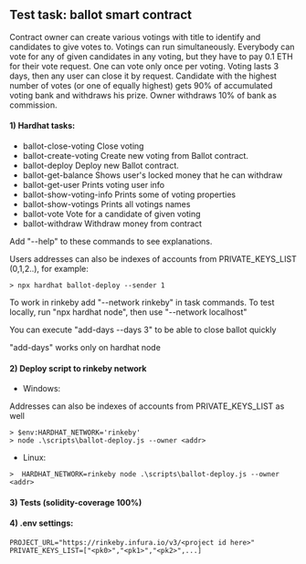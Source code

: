 ## Test task: ballot smart contract

Contract owner can create various votings with title to identify and candidates to give votes to. Votings can run simultaneously. Everybody can vote for any of given candidates in any voting, but they have to pay 0.1 ETH for their vote request. One can vote only once per voting. Voting lasts 3 days, then any user can close it by request. Candidate with the highest number of votes (or one of equally highest) gets 90% of accumulated voting bank and withdraws his prize. Owner withdraws 10% of bank as commission.

#### 1) Hardhat tasks:
-  ballot-close-voting           Close voting
-  ballot-create-voting          Create new voting from Ballot contract.
-  ballot-deploy                 Deploy new Ballot contract.
-  ballot-get-balance            Shows user's locked money that he can withdraw
-  ballot-get-user               Prints voting user info
-  ballot-show-voting-info       Prints some of voting properties
-  ballot-show-votings           Prints all votings names
-  ballot-vote                   Vote for a candidate of given voting
-  ballot-withdraw               Withdraw money from contract

Add "--help" to these commands to see explanations.

Users addresses can also be indexes of accounts from PRIVATE_KEYS_LIST (0,1,2..), for example:
```
> npx hardhat ballot-deploy --sender 1
```

To work in rinkeby add "--network rinkeby" in task commands. To test locally, run "npx hardhat node", then use "--network localhost"

You can execute "add-days --days 3" to be able to close ballot quickly

"add-days" works only on hardhat node

#### 2) Deploy script to rinkeby network 

- Windows:

Addresses can also be indexes of accounts from PRIVATE_KEYS_LIST as well
```
> $env:HARDHAT_NETWORK='rinkeby'
> node .\scripts\ballot-deploy.js --owner <addr>
```
- Linux: 
```
>  HARDHAT_NETWORK=rinkeby node .\scripts\ballot-deploy.js --owner <addr>
```

#### 3) Tests (solidity-coverage 100%)
#### 4) .env settings:
```
PROJECT_URL="https://rinkeby.infura.io/v3/<project id here>"
PRIVATE_KEYS_LIST=["<pk0>","<pk1>","<pk2>",...]
```

